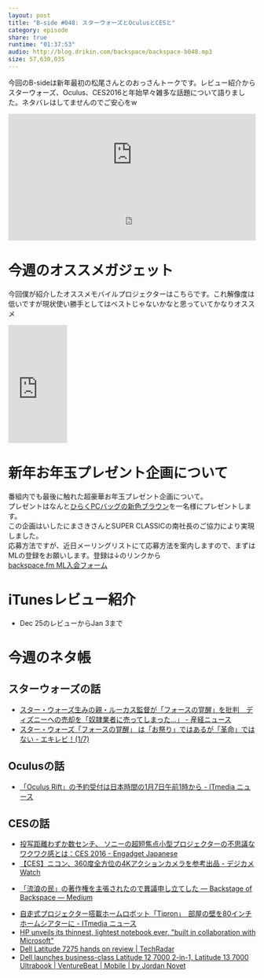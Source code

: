 ```yaml
---
layout: post
title: "B-side #048: スターウォーズとOculusとCESと"
category: episode
share: true
runtime: "01:37:53"
audio: http://blog.drikin.com/backspace/backspace-b048.mp3
size: 57,630,035
---
```


今回のB-sideは新年最初の松尾さんとのおっさんトークです。レビュー紹介からスターウォーズ、Oculus、CES2016と年始早々雑多な話題について語りました。ネタバレはしてませんのでご安心をw

<iframe width="100%" height="166" scrolling="no" frameborder="no" src="https://w.soundcloud.com/player/?url=https%3A//api.soundcloud.com/tracks/240798325&amp;color=ff5500&amp;auto_play=false&amp;hide_related=false&amp;show_comments=true&amp;show_user=true&amp;show_reposts=false"></iframe>
<iframe src="http://backspace.fm/subscribes.html" width="100%" height="92" scrolling="no" frameborder="0"></iframe>

# 今週のオススメガジェット
今回僕が紹介したオススメモバイルプロジェクターはこちらです。これ解像度は低いですが現状使い勝手としてはベストじゃないかなと思っていてかなりオススメ

<iframe src="http://rcm-fe.amazon-adsystem.com/e/cm?lt1=_blank&bc1=000000&IS2=1&bg1=FFFFFF&fc1=000000&lc1=0000FF&t=driftking-22&o=9&p=8&l=as4&m=amazon&f=ifr&ref=ss_til&asins=B00LZOQYAU" style="width:120px;height:240px;" scrolling="no" marginwidth="0" marginheight="0" frameborder="0"></iframe>

# 新年お年玉プレゼント企画について
番組内でも最後に触れた超豪華お年玉プレゼント企画について。  
プレゼントはなんと[ひらくPCバッグの新色ブラウン](http://superclassic.jp/?pid=41001)を一名様にプレゼントします。  
この企画はいしたにまさきさんとSUPER CLASSICの南社長のご協力により実現しました。  
応募方法ですが、近日メーリングリストにて応募方法を案内しますので、まずはMLの登録をお願いします。登録は↓のリンクから  
[backspace.fm ML入会フォーム](http://backspace.us11.list-manage.com/subscribe?u=09c933bd3997c1d16dbed156a&id=84b6529b91)

# iTunesレビュー紹介
- Dec 25のレビューからJan 3まで

# 今週のネタ帳

## スターウォーズの話
- [スター・ウォーズ生みの親・ルーカス監督が「フォースの覚醒」を批判　ディズニーへの売却を「奴隷業者に売ってしまった…」 - 産経ニュース](http://www.sankei.com/smp/entertainments/news/160103/ent1601030008-s.html)
- [スター・ウォーズ「フォースの覚醒」 は「お祭り」ではあるが「革命」ではない - エキレビ！(1/7)](http://www.excite.co.jp/News/reviewmov/20160104/E1451486544116.html)

## Oculusの話
- [「Oculus Rift」の予約受付は日本時間の1月7日午前1時から - ITmedia ニュース](http://www.itmedia.co.jp/news/articles/1601/05/news044.html)

## CESの話
- [投写距離わずか数センチ、 ソニーの超短焦点小型プロジェクターの不思議なワクワク感とは：CES 2016 - Engadget Japanese](http://japanese.engadget.com/2016/01/06/ces-2016/)
- [【CES】ニコン、360度全方位の4Kアクションカメラを参考出品 - デジカメ Watch](http://dc.watch.impress.co.jp/docs/news/20160106_737826.html)
* [「流浪の民」の著作権を主張されたので異議申し立てした — Backstage of Backspace — Medium](https://medium.com/backstage-of-backspace/%E6%B5%81%E6%B5%AA%E3%81%AE%E6%B0%91-%E3%81%AE%E8%91%97%E4%BD%9C%E6%A8%A9%E3%82%92%E4%B8%BB%E5%BC%B5%E3%81%95%E3%82%8C%E3%81%9F%E3%81%AE%E3%81%A7%E7%95%B0%E8%AD%B0%E7%94%B3%E3%81%97%E7%AB%8B%E3%81%A6%E3%81%97%E3%81%9F-19643a3d858#.up5fmo4qe)
- [自走式プロジェクター搭載ホームロボット「Tipron」　部屋の壁を80インチホームシアターに - ITmedia ニュース](http://www.itmedia.co.jp/news/articles/1601/05/news080.html)
- [HP unveils its thinnest, lightest notebook ever, "built in collaboration with Microsoft"](http://www.neowin.net/news/hp-unveils-its-thinnest-lightest-notebook-ever-built-in-collaboration-with-microsoft)
- [Dell Latitude 7275 hands on review | TechRadar](http://www.techradar.com/reviews/pc-mac/laptops-portable-pcs/dell-latitude-7275-1311441/review)
- [Dell launches business-class Latitude 12 7000 2-in-1, Latitude 13 7000 Ultrabook | VentureBeat | Mobile | by Jordan Novet](http://venturebeat.com/2016/01/06/dell-launches-business-class-latitude-12-7000-2-in-1-latitude-13-7000-ultrabook/)

